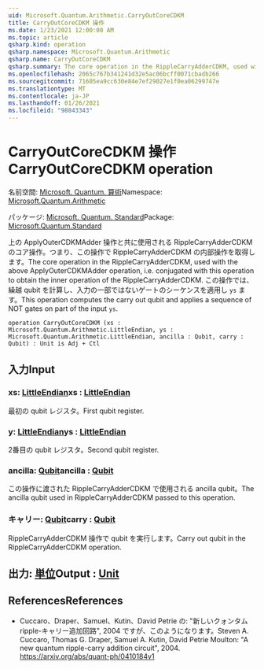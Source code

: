 ```yaml
---
uid: Microsoft.Quantum.Arithmetic.CarryOutCoreCDKM
title: CarryOutCoreCDKM 操作
ms.date: 1/23/2021 12:00:00 AM
ms.topic: article
qsharp.kind: operation
qsharp.namespace: Microsoft.Quantum.Arithmetic
qsharp.name: CarryOutCoreCDKM
qsharp.summary: The core operation in the RippleCarryAdderCDKM, used with the above ApplyOuterCDKMAdder operation, i.e. conjugated with this operation to obtain the inner operation of the RippleCarryAdderCDKM. This operation computes the carry out qubit and applies a sequence of NOT gates on part of the input `ys`.
ms.openlocfilehash: 2065c767b341241d32e5ac06bcff0071cbadb266
ms.sourcegitcommit: 71605ea9cc630e84e7ef29027e1f0ea06299747e
ms.translationtype: MT
ms.contentlocale: ja-JP
ms.lasthandoff: 01/26/2021
ms.locfileid: "98843343"
---
```

# <a name="carryoutcorecdkm-operation"></a><span data-ttu-id="31e4b-102">CarryOutCoreCDKM 操作</span><span class="sxs-lookup"><span data-stu-id="31e4b-102">CarryOutCoreCDKM operation</span></span>

<span data-ttu-id="31e4b-103">名前空間: [Microsoft. Quantum. 算術](xref:Microsoft.Quantum.Arithmetic)</span><span class="sxs-lookup"><span data-stu-id="31e4b-103">Namespace: [Microsoft.Quantum.Arithmetic](xref:Microsoft.Quantum.Arithmetic)</span></span>

<span data-ttu-id="31e4b-104">パッケージ: [Microsoft. Quantum. Standard](https://nuget.org/packages/Microsoft.Quantum.Standard)</span><span class="sxs-lookup"><span data-stu-id="31e4b-104">Package: [Microsoft.Quantum.Standard](https://nuget.org/packages/Microsoft.Quantum.Standard)</span></span>


<span data-ttu-id="31e4b-105">上の ApplyOuterCDKMAdder 操作と共に使用される RippleCarryAdderCDKM のコア操作。つまり、この操作で RippleCarryAdderCDKM の内部操作を取得します。</span><span class="sxs-lookup"><span data-stu-id="31e4b-105">The core operation in the RippleCarryAdderCDKM, used with the above ApplyOuterCDKMAdder operation, i.e. conjugated with this operation to obtain the inner operation of the RippleCarryAdderCDKM.</span></span> <span data-ttu-id="31e4b-106">この操作では、繰越 qubit を計算し、入力の一部ではないゲートのシーケンスを適用し `ys` ます。</span><span class="sxs-lookup"><span data-stu-id="31e4b-106">This operation computes the carry out qubit and applies a sequence of NOT gates on part of the input `ys`.</span></span>

```qsharp
operation CarryOutCoreCDKM (xs : Microsoft.Quantum.Arithmetic.LittleEndian, ys : Microsoft.Quantum.Arithmetic.LittleEndian, ancilla : Qubit, carry : Qubit) : Unit is Adj + Ctl
```


## <a name="input"></a><span data-ttu-id="31e4b-107">入力</span><span class="sxs-lookup"><span data-stu-id="31e4b-107">Input</span></span>

### <a name="xs--littleendian"></a><span data-ttu-id="31e4b-108">xs: [LittleEndian](xref:Microsoft.Quantum.Arithmetic.LittleEndian)</span><span class="sxs-lookup"><span data-stu-id="31e4b-108">xs : [LittleEndian](xref:Microsoft.Quantum.Arithmetic.LittleEndian)</span></span>

<span data-ttu-id="31e4b-109">最初の qubit レジスタ。</span><span class="sxs-lookup"><span data-stu-id="31e4b-109">First qubit register.</span></span>


### <a name="ys--littleendian"></a><span data-ttu-id="31e4b-110">y: [LittleEndian](xref:Microsoft.Quantum.Arithmetic.LittleEndian)</span><span class="sxs-lookup"><span data-stu-id="31e4b-110">ys : [LittleEndian](xref:Microsoft.Quantum.Arithmetic.LittleEndian)</span></span>

<span data-ttu-id="31e4b-111">2番目の qubit レジスタ。</span><span class="sxs-lookup"><span data-stu-id="31e4b-111">Second qubit register.</span></span>


### <a name="ancilla--qubit"></a><span data-ttu-id="31e4b-112">ancilla: [Qubit](xref:microsoft.quantum.lang-ref.qubit)</span><span class="sxs-lookup"><span data-stu-id="31e4b-112">ancilla : [Qubit](xref:microsoft.quantum.lang-ref.qubit)</span></span>

<span data-ttu-id="31e4b-113">この操作に渡された RippleCarryAdderCDKM で使用される ancilla qubit。</span><span class="sxs-lookup"><span data-stu-id="31e4b-113">The ancilla qubit used in RippleCarryAdderCDKM passed to this operation.</span></span>


### <a name="carry--qubit"></a><span data-ttu-id="31e4b-114">キャリー: [Qubit](xref:microsoft.quantum.lang-ref.qubit)</span><span class="sxs-lookup"><span data-stu-id="31e4b-114">carry : [Qubit](xref:microsoft.quantum.lang-ref.qubit)</span></span>

<span data-ttu-id="31e4b-115">RippleCarryAdderCDKM 操作で qubit を実行します。</span><span class="sxs-lookup"><span data-stu-id="31e4b-115">Carry out qubit in the RippleCarryAdderCDKM operation.</span></span>



## <a name="output--unit"></a><span data-ttu-id="31e4b-116">出力: [単位](xref:microsoft.quantum.lang-ref.unit)</span><span class="sxs-lookup"><span data-stu-id="31e4b-116">Output : [Unit](xref:microsoft.quantum.lang-ref.unit)</span></span>



## <a name="references"></a><span data-ttu-id="31e4b-117">References</span><span class="sxs-lookup"><span data-stu-id="31e4b-117">References</span></span>

- <span data-ttu-id="31e4b-118">Cuccaro、Draper、Samuel、Kutin、David Petrie の: "新しいクォンタム ripple-キャリー追加回路", 2004 ですが、このようになります。</span><span class="sxs-lookup"><span data-stu-id="31e4b-118">Steven A. Cuccaro, Thomas G. Draper, Samuel A. Kutin, David Petrie Moulton: "A new quantum ripple-carry addition circuit", 2004.</span></span>
  https://arxiv.org/abs/quant-ph/0410184v1